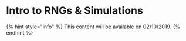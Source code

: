 # Intro to RNGs & Simulations

{% hint style="info" %}
This content will be available on 02/10/2019.
{% endhint %}

